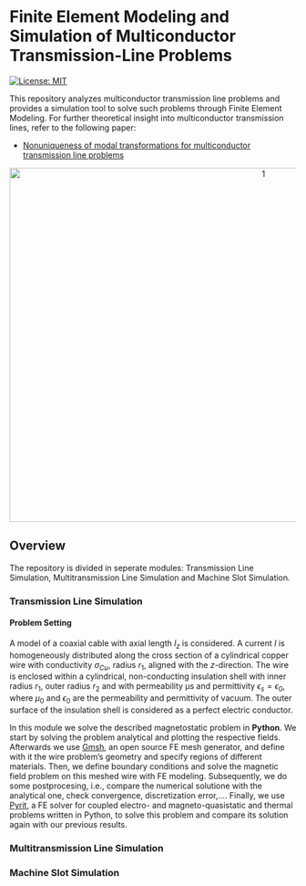 # Finite Element Modeling and Simulation of Multiconductor Transmission-Line Problems

[![License: MIT](https://img.shields.io/badge/License-MIT-yellow.svg)](https://github.com/paulffm/Discrete-Time-Diffusion-Models-for-Discrete-Data/blob/main/LICENSE)

This repository analyzes multiconductor transmission line problems and provides a simulation tool to solve such problems through Finite Element Modeling. For further theoretical insight into multiconductor transmission lines, refer to the following paper:

- [Nonuniqueness of modal transformations for multiconductor transmission line problems](https://onlinelibrary.wiley.com/doi/10.1002/etep.2342)

<p align="center">
  <img src="ct_forwardrev_process2.png"  alt="1" width = 876px height = 621px >
</p>

## Overview

The repository is divided in seperate modules: Transmission Line Simulation, Multitransmission Line Simulation and Machine Slot Simulation.

### Transmission Line Simulation
#### Problem Setting
A model of a coaxial cable with axial length $l_z$ is considered. A current $I$ is homogeneously distributed along the cross section of a cylindrical copper wire with conductivity $\sigma_{Cu}$, radius $r_1$, aligned with the $z$-direction. The wire is enclosed within a cylindrical, non-conducting insulation shell with inner radius $r_1$, outer radius $r_2$ and with permeability μs and permittivity $\epsilon_s = \epsilon_0$, where $\mu_0$ and $\epsilon_0$ are the permeability and permittivity of vacuum. The outer surface of the insulation shell is considered as a perfect electric conductor.

In this module we solve the described magnetostatic problem in **Python**. We start by solving the problem analytical and plotting the respective fields. Afterwards we use
[Gmsh](https://gmsh.info), an open source FE mesh generator, and define with it the wire problem’s geometry and specify regions of different materials. Then, we define boundary conditions and solve the magnetic field problem on this meshed wire with FE modeling. Subsequently, we do some postprocesing, i.e., compare the numerical solutione with the analytical one, check convergence, discretization error,.... Finally, we use [Pyrit](https://www.temf.tu-darmstadt.de/emft/forschung_emft/software_1/software.en.jsp), a FE solver for coupled electro- and magneto-quasistatic and thermal problems written in Python, to solve this problem and compare its solution again with our previous results.

### Multitransmission Line Simulation

### Machine Slot Simulation

